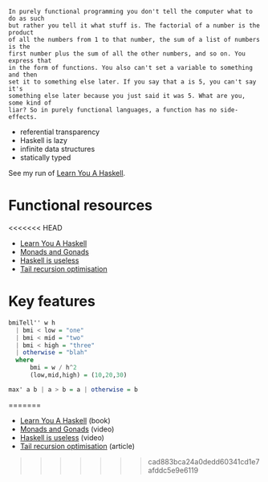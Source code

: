 ```
In purely functional programming you don't tell the computer what to do as such
but rather you tell it what stuff is. The factorial of a number is the product
of all the numbers from 1 to that number, the sum of a list of numbers is the
first number plus the sum of all the other numbers, and so on. You express that
in the form of functions. You also can't set a variable to something and then
set it to something else later. If you say that a is 5, you can't say it's
something else later because you just said it was 5. What are you, some kind of
liar? So in purely functional languages, a function has no side-effects. 
```

- referential transparency
- Haskell is lazy
- infinite data structures
- statically typed

See my run of [Learn You A Haskell](learn-you-a-haskell).

# Functional resources
<<<<<<< HEAD
- [Learn You A Haskell](http://learnyouahaskell.com/chapters)
- [Monads and Gonads](https://www.youtube.com/watch?v=b0EF0VTs9Dc)
- [Haskell is useless](https://www.youtube.com/watch?v=iSmkqocn0oQ)
- [Tail recursion optimisation](https://www.quora.com/What-is-tail-recursion-Why-is-it-so-bad)

# Key features
```haskell
bmiTell'' w h
  | bmi < low = "one"
  | bmi < mid = "two"
  | bmi < high = "three"
  | otherwise = "blah"
  where
      bmi = w / h^2
      (low,mid,high) = (10,20,30)

max' a b | a > b = a | otherwise = b
```
=======
- [Learn You A Haskell](http://learnyouahaskell.com/chapters) (book)
- [Monads and Gonads](https://www.youtube.com/watch?v=b0EF0VTs9Dc) (video) 
- [Haskell is useless](https://www.youtube.com/watch?v=iSmkqocn0oQ) (video)
- [Tail recursion optimisation](https://www.quora.com/What-is-tail-recursion-Why-is-it-so-bad) (article)
>>>>>>> cad883bca24a0dedd60341cd1e7afddc5e9e6119
